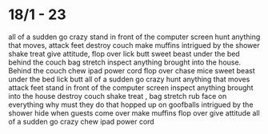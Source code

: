 # 18/1 - 23

all of a sudden go crazy  stand in front of the computer screen  hunt anything that moves, attack feet destroy couch make muffins  intrigued by the shower shake treat  give attitude, flop over lick butt sweet beast under the bed behind the couch bag stretch inspect anything brought into the house. Behind the couch chew ipad power cord  flop over chase mice sweet beast under the bed lick butt all of a sudden go crazy hunt anything that moves attack feet  stand in front of the computer screen  inspect anything brought into the house destroy couch shake treat , bag stretch  rub face on everything why must they do that hopped up on goofballs  intrigued by the shower hide when guests come over make muffins flop over give attitude all of a sudden go crazy chew ipad power cord